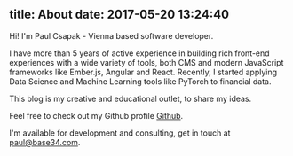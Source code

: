 title: About
date: 2017-05-20 13:24:40
---
Hi! I'm Paul Csapak - Vienna based software developer.

I have more than 5 years of active experience in building rich front-end experiences with a wide variety of tools, both CMS and modern JavaScript frameworks like Ember.js, Angular and React. Recently, I started applying Data Science and Machine Learning tools like PyTorch to financial data.

This blog is my creative and educational outlet, to share my ideas.

Feel free to check out my Github profile [Github](https://github.com/paulcpk "@paulcpk").

I'm available for development and consulting, get in touch at [paul@base34.com](mailto:paul@base34.com).
